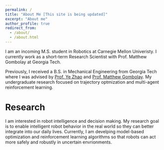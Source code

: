 ```yaml
---
permalink: /
title: "About Me [This site is being updated]"
excerpt: "About me"
author_profile: true
redirect_from: 
  - /about/
  - /about.html
---
```

I am an incoming M.S. student in Robotics at Carnegie Mellon Univeristy. I currently work as a short-term Research Scientist with Prof. Matthew Gombolay at Georgia Tech. 

Previously, I received a B.S. in Mechanical Engineering from Georgia Tech where I was advised by [Prof. Ye Zhao](https://lab-idar.gatech.edu/) and [Prof. Matthew Gombolay](https://core-robotics.gatech.edu/people/matthew-gombolay/). My undergraduate research focused on trajectory optmization and multi-agent reinforcement learning. 

Research
======
I am interested in robot intelligence and decision making. My research goal is to enable intelligent robot behavior in the real world so they can better integrate into our daily lives. Currently, I am develping model-based optimization and reinforcement learning algorithms so that robots can act more safely and robustly in uncertain envrionments. 

